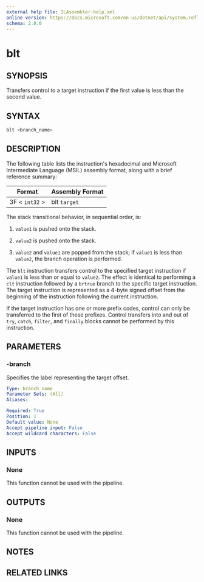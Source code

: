 ```yaml
---
external help file: ILAssembler-help.xml
online version: https://docs.microsoft.com/en-us/dotnet/api/system.reflection.emit.opcodes.blt
schema: 2.0.0
---
```


# blt

## SYNOPSIS

Transfers control to a target instruction if the first value is less than the second value.

## SYNTAX

```powershell
blt <branch_name>
```

## DESCRIPTION

The following table lists the instruction's hexadecimal and Microsoft Intermediate Language (MSIL) assembly format, along with a brief reference summary:

| Format         | Assembly Format |
| -------------- | --------------- |
| 3F < `int32` > | blt `target`    |

 The stack transitional behavior, in sequential order, is:

1.  `value1` is pushed onto the stack.

2.  `value2` is pushed onto the stack.

3.  `value2` and `value1` are popped from the stack; if `value1` is less than `value2`, the branch operation is performed.

 The `blt` instruction transfers control to the specified target instruction if `value1` is less than or equal to `value2`. The effect is identical to performing a `clt` instruction followed by a `brtrue` branch to the specific target instruction. The target instruction is represented as a 4-byte signed offset from the beginning of the instruction following the current instruction.

 If the target instruction has one or more prefix codes, control can only be transferred to the first of these prefixes. Control transfers into and out of `try`, `catch`, `filter`, and `finally` blocks cannot be performed by this instruction.

## PARAMETERS

### -branch

Specifies the label representing the target offset.

```yaml
Type: branch_name
Parameter Sets: (All)
Aliases:

Required: True
Position: 1
Default value: None
Accept pipeline input: False
Accept wildcard characters: False
```

## INPUTS

### None

This function cannot be used with the pipeline.

## OUTPUTS

### None

This function cannot be used with the pipeline.

## NOTES

## RELATED LINKS
